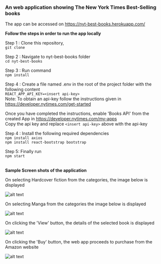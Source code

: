 <h3>An web application showing The New York Times Best-Selling books</h3>

The app can be accessed on https://nyt-best-books.herokuapp.com/

<b>Follow the steps in order to run the app locally</b>

Step 1 : Clone this repository,<br/>
```git clone ```

Step 2 : Navigate to nyt-best-books folder <br/>
```cd nyt-best-books```

Step 3 : Run command <br/>
```npm install```

Step 4 : Create a file named .env in the root of the project folder with the following content<br />
```REACT_APP_API_KEY=<insert api-key>```<br/>
Note: To obtain an api-key follow the instructions given in https://developer.nytimes.com/get-started<br/>

Once you have completed the instructions, enable 'Books API' from the created App in https://developer.nytimes.com/my-apps<br />
Copy the api key and replace ```<insert api-key>``` above with the api-key<br/>
  
Step 4 : Install the following required dependencies<br/>
```npm install axios```
<br/>
```npm install react-bootstrap bootstrap```

Step 5: Finally run <br/>
```npm start```

<br/>
<b>Sample Screen shots of the application</b>

On selecting Hardcover fiction from the categories, the image below is displayed

![alt text](https://github.com/reyhhan/images/blob/main/NYT1.JPG?raw=true)
<br/>

On selecting Manga from the categories the image below is displayed

![alt text](https://github.com/reyhhan/images/blob/main/NYT3.JPG?raw=true)
<br/>

On clicking the 'View' button, the details of the selected book is displayed

![alt text](https://github.com/reyhhan/images/blob/main/NYT2.JPG?raw=true)
<br/>

On clicking the 'Buy' button, the web app proceeds to purchase from the Amazon website

![alt text](https://github.com/reyhhan/images/blob/main/NYT4.JPG?raw=true)


